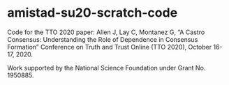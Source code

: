 # amistad-su20-scratch-code

Code for the TTO 2020 paper: Allen J, Lay C, Montanez G, “A Castro Consensus: Understanding the Role of Dependence in Consensus Formation” Conference on Truth and Trust Online (TTO 2020), October 16-17, 2020.

Work supported by the National Science Foundation under Grant No. 1950885.
